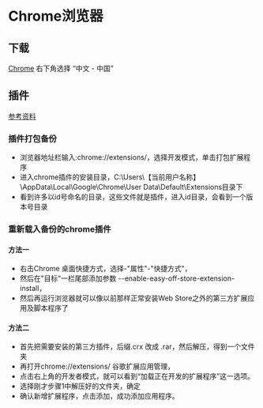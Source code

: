 # Chrome浏览器

## 下载
  [Chrome](https://www.google.cn/chrome/) 右下角选择 “中文 - 中国”
  
## 插件
  [参考资料](https://www.cnplugins.com/tool/howtobackupchromeplugins.html)
  
### 插件打包备份
* 浏览器地址栏输入:chrome://extensions/，选择开发模式，单击打包扩展程序
* 进入chrome插件的安装目录，C:\Users\【当前用户名称】\AppData\Local\Google\Chrome\User Data\Default\Extensions目录下
* 看到许多以id号命名的目录，这些文件就是插件，进入id目录，会看到一个版本号目录
  
### 重新载入备份的chrome插件
#### 方法一
* 右击Chrome 桌面快捷方式，选择-"属性"-"快捷方式"，
* 然后在"目标"一栏尾部添加参数 --enable-easy-off-store-extension-install，
* 然后再运行浏览器就可以像以前那样正常安装Web Store之外的第三方扩展应用及脚本程序了
#### 方法二
* 首先把需要安装的第三方插件，后缀.crx 改成 .rar，然后解压，得到一个文件夹
* 再打开chrome://extensions/ 谷歌扩展应用管理，
* 点击右上角的开发者模式，就可以看到“加载正在开发的扩展程序”这一选项。
* 选择刚才步骤1中解压好的文件夹，确定
* 确认新增扩展程序，点击添加，成功添加应用程序。
  

